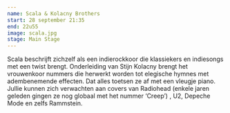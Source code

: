```yaml
---
name: Scala & Kolacny Brothers
start: 28 september 21:35
end: 22u55
image: scala.jpg
stage: Main Stage
---
```

Scala beschrijft zichzelf als een indierockkoor die klassiekers en indiesongs met een twist brengt. Onderleiding van Stijn Kolacny brengt het vrouwenkoor nummers die herwerkt worden tot elegische hymnes met adembenemende effecten. Dat alles toetsen ze af met een vleugje piano. Jullie kunnen zich verwachten aan covers van Radiohead (enkele jaren geleden gingen ze nog globaal met het nummer ‘Creep’) , U2, Depeche Mode en zelfs Rammstein.
